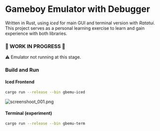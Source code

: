# Gameboy Emulator with Debugger
Written in Rust, using *iced* for main GUI and terminal version with *Ratatui*.
This project serves as a personal learning exercise to learn and gain experience with both libraries.

### :construction: WORK IN PROGRESS :construction:
:warning: Emulator not running at this stage.

### Build and Run
#### Iced Frontend
```bash
cargo run --release --bin gbemu-iced
```
![screenshoot_001.png](https://i.ibb.co/r2Kt5RFC/screenshot-001.png)
#### Terminal (experiment)
```bash
cargo run --release --bin gbemu-term
```
